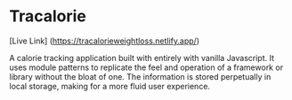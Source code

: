 # Tracalorie
[Live Link] (https://tracalorieweightloss.netlify.app/)

A calorie tracking application built with entirely with vanilla Javascript. It uses module patterns to replicate the feel and operation of a framework or library without the bloat of one. The information is stored perpetually in local storage, making for a more fluid user experience.
